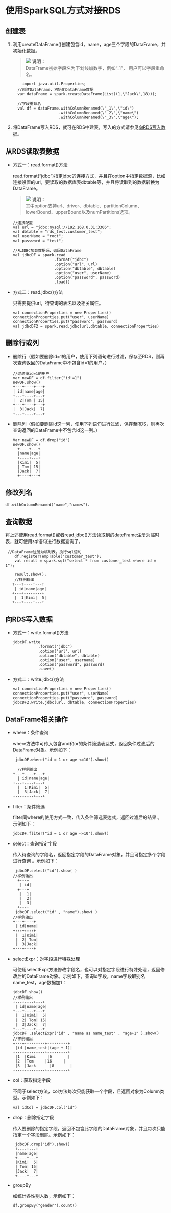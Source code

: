 # 使用SparkSQL方式对接RDS<a name="dli_01_0346"></a>

## 创建表<a name="section1121311279328"></a>

1.  利用createDataFrame\(\)创建包含id，name，age三个字段的DataFrame，并初始化数据。

    >![](public_sys-resources/icon-note.gif) **说明：**   
    >DataFrame初始字段名为下划线加数字，例如“\_1”， 用户可以字段重命名。  

    ```
        import java.util.Properties;  
      //创建DataFrame，初始化DataFrame数据
      var dataFrame = spark.createDataFrame(List((1,\"Jack\",18))); 
      
      //字段重命名
      val df = dataFrame.withColumnRenamed(\"_1\",\"id\")  
                        .withColumnRenamed(\"_2\",\"name\")  
                        .withColumnRenamed(\"_3\",\"age\");    
    ```

2.  将DataFrame写入RDS，就可在RDS中建表，写入的方式请参见[向RDS写入数据](#section66122508139)。

## 从RDS读取表数据<a name="section1612367543"></a>

-   方式一：read.format\(\)方法

    read.format\(“jdbc”\)指定jdbc的连接方式，并且在option中指定数据源，比如连接设置的url，要读取的数据库表dbtable等，并且将读取到的数据转换为DataFrame。

    >![](public_sys-resources/icon-note.gif) **说明：**   
    >其中option支持url、driver、dbtable、partitionColumn、lowerBound、upperBound以及numPartitions选项。  

    ```
    //连接配置
    val url = "jdbc:mysql://192.168.0.31:3306";  
    val dbtable = "rds_test.customer_test";  
    val userName = "root";  
    val password = "test";  
    
    //从JDBC加载数据源，返回DataFrame
    val jdbcDF = spark.read  
                      .format("jdbc")  
                      .option("url", url)  
                      .option("dbtable", dbtable)  
                      .option("user", userName)  
                      .option("password", password)  
                      .load() 
    ```

-   方式二：read.jdbc\(\)方法

    只需要提供url，待查询的表名以及相关属性。

    ```
    val connectionProperties = new Properties()  
    connectionProperties.put("user", userName)  
    connectionProperties.put("password", password)  
    val jdbcDF2 = spark.read.jdbc(url,dbtable, connectionProperties)
    ```


## 删除行或列<a name="section72086226614"></a>

-   删除行（假如要删除id=1的用户，使用下列语句进行过滤，保存至RDS，则再次查询返回的DataFrame中不包含id=1的用户。）

    ```
    //过滤掉id=1的用户
    var newDF = df.filter("id!=1")
    newDF.show()
    +---+----+---+  
    | id|name|age|  
    +---+----+---+  
    |  2|Tom | 15|  
    +---+----+---+  
    |  3|Jack|  7|  
    +---+----+---+  
    ```

-   删除列（假如要删除id这一列，使用下列语句进行过滤，保存至RDS，则再次查询返回的DataFrame中不包含id这一列。）

    ```
    Var newDF = df.drop("id")
    newDF.show()
      +----+---+
      |name|age|
      +----+---+
      |Kimi|  5|
      | Tom| 15|
      |Jack|  7|
      +----+---+ 
    ```


## 修改列名<a name="section144441291497"></a>

```
df.withColumnRenamed("name","names").
```

## 查询数据<a name="section1824317540105"></a>

将上述使用read.format\(\)或者read.jdbc\(\)方法读取到的dateFrame注册为临时表，就可使用sql语句进行数据查询了。

```
 //DataFrame注册为临时表，执行sql语句
    df.registerTempTable("customer_test");  
    val result = spark.sql("select * from customer_test where id = 1"); 
          
    result.show();  
    //样例输出
   +---+----+---+  
    | id|name|age|  
   +---+----+---+  
    |  1|Kimi|  5|  
   +---+----+---+  
```

## 向RDS写入数据<a name="section66122508139"></a>

-   方式一：write.format\(\)方法

    ```
    jdbcDF.write  
               .format("jdbc")  
               .option("url", url)  
               .option("dbtable", dbtable)  
               .option("user", username)  
               .option("password", password)  
               .save() 
    ```

-   方式二：write.jdbc\(\)方法

    ```
    val connectionProperties = new Properties()    
    connectionProperties.put("user", userName)    
    connectionProperties.put("password", password)    
    jdbcDF2.write.jdbc(url, dbtable, connectionProperties)
    ```


## DataFrame相关操作<a name="section9516135714239"></a>

-   where：条件查询

    where方法中可传入包含and和or的条件筛选表达式，返回条件过滤后的DataFrame对象。示例如下：

    ```
     jdbcDF.where("id = 1 or age <=10").show()  
    
      //样例输出  
    +---+----+---+  
      | id|name|age|  
    +---+----+---+  
      |  1|Kimi|  5|  
      |  3|Jack|  7|  
    +---+----+---+  
    ```

-   filter：条件筛选

    filter同where的使用方式一致，传入条件筛选表达式，返回过滤后的结果 。示例如下：

    ```
    jdbcDF.fliter("id = 1 or age <=10").show()
    ```

-   select：查询指定字段

    传入待查询的字段名，返回指定字段的DataFrame对象，并且可指定多个字段进行查询 。示例如下：

    ```
     jdbcDF.select("id").show( )  
    //样例输出  
      +---+  
       | id|  
      +---+  
       |  1|  
       |  2|  
       |  3|  
      +---+  
     jdbcDF.select("id" , "name").show( )  
    //样例输出  
    +---+----+  
     | id|name|  
    +---+----+  
     |  1|Kimi|  
     |  2| Tom|  
     |  3|Jack|  
    +---+----+ 
    ```

-   selectExpr：对字段进行特殊处理

    可使用selectExpr方法修改字段名，也可以对指定字段进行特殊处理，返回修改后的DataFrame对象。示例如下，查询id字段，name字段取别名name\_test，age数据加1：

    ```
    jdbcDF.show()  
    //样例输出  
    +---+----+---+  
     | id|name|age|  
    +---+----+---+  
     |  1|Kimi|  5|  
     |  2| Tom| 15|  
     |  3|Jack|  7|  
    +---+----+---+  
    jdbcDF .selectExpr("id" , "name as name_test" , "age+1" ).show()  
    //样例输出  
    +---+---------+---------+  
     |id |name_test|(age + 1)|  
    +---+---------+---------+  
     |1  |Kimi     |6       |  
     |2  |Tom     |16     |  
     |3  |Jack      |8       |  
    +---+---------+---------+
    ```

-   col：获取指定字段

    不同于select方法，col方法每次只能获取一个字段，且返回对象为Column类型。示例如下：

    ```
    val idCol = jdbcDF.col("id") 
    ```

-   drop：删除指定字段

    传入要删除的指定字段，返回不包含此字段的DataFrame对象，并且每次只能指定一个字段删除。示例如下：

    ```
     jdbcDF.drop("id").show() 
     +----+---+
     |name|age|
     +----+---+
     |Kimi|  5|
     | Tom| 15|
     |Jack|  7|
     +----+---+ 
    ```

-   groupBy

    如统计各性别人数，示例如下：

    ```
    df.groupBy("gender").count()
    ```


